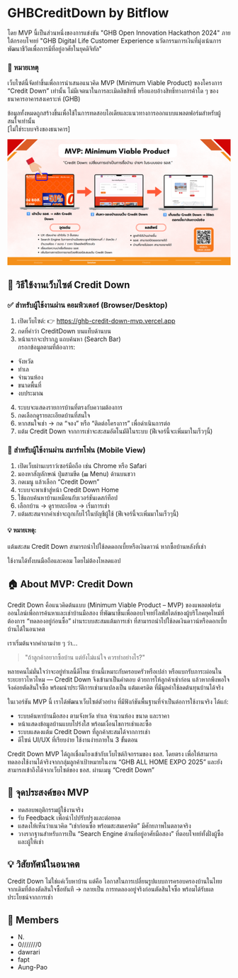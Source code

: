 # GHBCreditDown by Bitflow
โดย MVP นี้เป็นส่วนหนึ่งของการแข่งขัน "GHB Open Innovation Hackathon 2024" ภายใต้กรอบโจทย์ "GHB Digital Life Customer Experience นวัตกรรมการเงินที่มุ่งเน้นการพัฒนาชีวิตเพื่อการมีที่อยู่อาศัยในยุคดิจิทัล"

### 📝 หมายเหตุ
เว็บไซต์นี้จัดทำขึ้นเพื่อการนำเสนอแนวคิด MVP (Minimum Viable Product) ของโครงการ “Credit Down” เท่านั้น
ไม่มีเจตนาในการละเมิดลิขสิทธิ์ หรือแอบอ้างสิทธิ์ทางการค้าใด ๆ ของธนาคารอาคารสงเคราะห์ (GHB)

ข้อมูลทั้งหมดถูกสร้างขึ้นเพื่อใช้ในการทดสอบไอเดียและแนวทางการออกแบบแพลตฟอร์มสำหรับผู้สนใจเท่านั้น <br>
[ไม่ใช่ระบบจริงของธนาคาร]

<p align="center">
  <img src="image/readme_pic.png" alt="header">
</p>

## 🔧 วิธีใช้งานเว็บไซต์ Credit Down
### ✅ สำหรับผู้ใช้งานผ่าน คอมพิวเตอร์ (Browser/Desktop)
1. เปิดเว็บไซต์:
👉 https://ghb-credit-down-mvp.vercel.app
2. กดที่คำว่า CreditDown บนแท็บด้านบน
3. หน้าแรกจะปรากฏ แถบค้นหา (Search Bar) <br>
กรอกข้อมูลตามที่ต้องการ:
 - จังหวัด
 - ทำเล
 - จำนวนห้อง
 - ขนาดพื้นที่
 - งบประมาณ
4. ระบบจะแสดงรายการบ้านที่ตรงกับความต้องการ
5. กดเลือกดูรายละเอียดบ้านที่สนใจ
6. หากสนใจเช่า → กด “จอง” หรือ “ติดต่อโครงการ” เพื่อดำเนินการต่อ
7. แต้ม Credit Down จากการเช่าจะสะสมอัตโนมัติในระบบ (ฟีเจอร์นี้จะเพิ่มมาในเร็วๆนี้)

### 📱 สำหรับผู้ใช้งานผ่าน สมาร์ทโฟน (Mobile View)
1. เปิดเว็บผ่านเบราว์เซอร์มือถือ เช่น Chrome หรือ Safari
2. มองหาสัญลักษณ์ ปุ่มสามขีด (☰ Menu) ด้านบนขวา
3. กดเมนู แล้วเลือก “Credit Down”
4. ระบบจะพาเข้าสู่หน้า Credit Down Home
5. ใช้แถบค้นหาบ้านเหมือนกับเวอร์ชันเดสก์ท็อป
6. เลือกบ้าน → ดูรายละเอียด → เริ่มการเช่า
7. แต้มสะสมจากค่าเช่าจะถูกเก็บไว้ในบัญชีผู้ใช้ (ฟีเจอร์นี้จะเพิ่มมาในเร็วๆนี้)

#### 💡 หมายเหตุ:
แต้มสะสม Credit Down สามารถนำไปใช้ลดดอกเบี้ยหรือเงินดาวน์ หากซื้อบ้านหลังที่เช่า

ใช้งานได้ทั้งบนมือถือและคอม โดยไม่ต้องโหลดแอป

## 🏠 About MVP: Credit Down
Credit Down คือแนวคิดต้นแบบ (Minimum Viable Product – MVP) ของแพลตฟอร์มออนไลน์เพื่อการค้นหาและเช่าบ้านมือสอง ที่พัฒนาขึ้นเพื่อตอบโจทย์ไลฟ์สไตล์ของผู้บริโภคยุคใหม่ที่ต้องการ “ทดลองอยู่ก่อนซื้อ” ผ่านระบบสะสมแต้มการเช่า ที่สามารถนำไปใช้ลดเงินดาวน์หรือดอกเบี้ยบ้านได้ในอนาคต

เราเริ่มต้นจากคำถามง่าย ๆ ว่า...

>"ถ้าลูกค้าอยากซื้อบ้าน แต่ยังไม่แน่ใจ ควรทำอย่างไร?"

หลายคนไม่มั่นใจว่าจะอยู่ทำเลนี้ดีไหม บ้านนี้เหมาะกับครอบครัวหรือเปล่า หรือแบกรับภาระผ่อนในระยะยาวไหวไหม — Credit Down จึงเข้ามาเป็นคำตอบ ด้วยการให้ลูกค้าเช่าก่อน แล้วหากพึงพอใจจึงค่อยตัดสินใจซื้อ พร้อมนำประวัติการเช่ามาแปลงเป็น แต้มเครดิต ที่มีมูลค่าใช้ลดต้นทุนบ้านได้จริง

ในเวอร์ชัน MVP นี้ เราได้พัฒนาเว็บไซต์ตัวอย่าง ที่มีฟังก์ชันพื้นฐานที่จำเป็นต่อการใช้งานจริง ได้แก่:
- ระบบค้นหาบ้านมือสอง ตามจังหวัด ทำเล จำนวนห้อง ขนาด และราคา
- หน้าแสดงข้อมูลบ้านแบบโปร่งใส พร้อมเงื่อนไขการเช่าและซื้อ
- ระบบแสดงแต้ม Credit Down ที่ลูกค้าสะสมได้จากการเช่า
- ดีไซน์ UI/UX ที่เรียบง่าย ใช้งานง่ายภายใน 3 ขั้นตอน

Credit Down MVP ได้ถูกเชื่อมโยงเข้ากับเว็บไซต์กิจกรรมของ ธอส. โดยตรง เพื่อให้สามารถทดลองใช้งานได้จริงจากกลุ่มลูกค้าเป้าหมายในงาน “GHB ALL HOME EXPO 2025” และยังสามารถเข้าถึงได้จากเว็บไซต์ของ ธอส. ผ่านเมนู “Credit Down”

## 🎯 จุดประสงค์ของ MVP
- ทดสอบพฤติกรรมผู้ใช้งานจริง
- รับ Feedback เพื่อนำไปปรับปรุงและต่อยอด
- แสดงให้เห็นว่าแนวคิด “เช่าก่อนซื้อ พร้อมสะสมเครดิต” มีศักยภาพในตลาดจริง
- วางรากฐานสำหรับการเป็น “Search Engine ด้านที่อยู่อาศัยมือสอง” ที่ตอบโจทย์ทั้งฝั่งผู้ซื้อและผู้ให้เช่า

## 💡 วิสัยทัศน์ในอนาคต
Credit Down ไม่ใช่แค่เว็บหาบ้าน แต่คือ โอกาสในการเปลี่ยนรูปแบบการครอบครองบ้านในไทย
จากเดิมที่ต้องตัดสินใจซื้อทันที → กลายเป็น การทดลองอยู่จริงก่อนตัดสินใจซื้อ พร้อมได้รับผลประโยชน์จากการเช่า

## 👥 Members
- N.
- 0///////0
- dawrari
- fapt
- Aung-Pao
